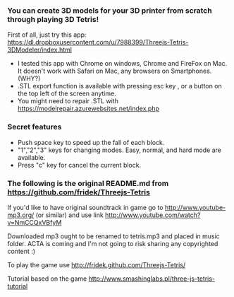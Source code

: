 ### You can create 3D models for your 3D printer from scratch through playing 3D Tetris! ###

First of all, just try this app:
https://dl.dropboxusercontent.com/u/7988399/Threejs-Tetris-3DModeler/index.html

* I tested this app with Chrome on windows, Chrome and FireFox on Mac. It doesn't work with Safari on Mac, any browsers on Smartphones. (WHY?)
* .STL export function is available with pressing esc key , or a button on the top left of the screen anytime.
* You might need to repair .STL with https://modelrepair.azurewebsites.net/index.php

### Secret features ###
* Push space key to speed up the fall of each block.
* "1","2","3" keys for changing modes. Easy, normal, and hard mode are available.
* Press "c" key for cancel the current block.

### The following is the original README.md from https://github.com/fridek/Threejs-Tetris ###

If you'd like to have original soundtrack in game go to http://www.youtube-mp3.org/ (or similar) and use link http://www.youtube.com/watch?v=NmCCQxVBfyM

Downloaded mp3 ought to be renamed to tetris.mp3 and placed in music folder. ACTA is coming and I'm not going to risk sharing any copyrighted content :)

To play the game use http://fridek.github.com/Threejs-Tetris/

Tutorial based on the game http://www.smashinglabs.pl/three-js-tetris-tutorial
